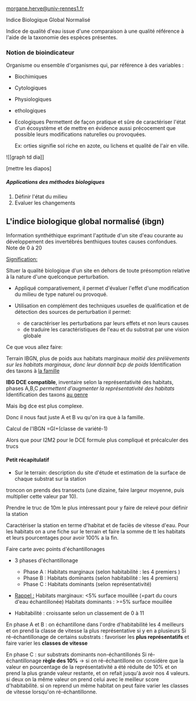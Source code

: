 morgane.herve@univ-rennes1.fr

Indice Biologique Global Normalisé

Indice de qualité d'eau issue d'une comparaison à une qualité référence à l'aide de la taxonomie des espèces présentes.


### Notion de bioindicateur 

Organisme ou ensemble d'organismes qui, par référence à des variables :
- Biochimiques
- Cytologiques
- Physiologiques
- ethologiques
- Ecologiques
Permettent de façon pratique et sûre de caractériser l'état d'un écosystème et de mettre en évidence aussi précocement que possible leurs modifications naturelles ou provoquées.

	Ex: orties signifie sol riche en azote, ou lichens et qualité de l'air en ville.

![[graph td dia]]


[mettre les diapos]


##### Applications des méthodes biologiques

1. Définir l'état du milieu
2. Evaluer les changements



## L'indice biologique global normalisé (ibgn)

Information synthéthique exprimant l'aptitude d'un site d'eau courante au développement des invertébrés benthiques toutes causes confondues.
Note de 0 à 20


<u>Signification:</u>

SItuer la qualité biologique d'un site en dehors de toute présomption relative à la nature d'une quelconque perturbation.

- Appliqué comparativement, il permet d'évaluer l'effet d'une modification du milieu de type naturel ou provoqué.

- Utilisation en complément des techniques usuelles de qualification et de détection des sources de perturbation il permet:
	- de caractériser les perturbations par leurs effets et non leurs causes
	- de traduire les caractéristiques de l'eau et du substrat par une vision globale


Ce que vous allez faire:

Terrain IBGN, plus de poids aux habitats marginaux
*moitié des prélèvements sur les habitats marginaux, donc leur donnait bcp de poids*
Identification des taxons à <u>la famille</u>


**IBG DCE compatible**, inventaire selon la représentativité des habitats, phases A,B,C
*permettent d'augmenter la représentativité des habitats*
Identification des taxons <u>au genre</u>

Mais ibg dce est plus complexe.

Donc il nous faut juste A et B vu qu'on ira que à la famille.

Calcul de l'IBGN =GI+(classe de variété-1)

Alors que pour I2M2 pour le DCE formule plus compliqué et précalculer des trucs


#### Petit récapitulatif


- Sur le terrain: description du site d'étude et estimation de la surface de chaque substrat sur la station

troncon on prends des transects (une dizaine, faire largeur moyenne, puis multiplier cette valeur par 10).

Prendre le truc de 10m le plus intéressant pour y faire de relevé pour définir la station


Caractériser la station en terme d'habitat et de faciès de vitesse d'eau.
Pour les habitats on a une fiche sur le terrain et faire la somme de tt les habitats et leurs pourcentages pour avoir 100% a la fin.

Faire carte avec points d'échantillonages

- 3 phases d'échantillonage
	- Phase A : Habitats marginaux (selon habitabilité : les 4 premiers )
	- Phase B : Habitats dominants (selon habitabilité : les 4 premiers)
	- Phase C : Habitats dominants (selon représentativité)

- <u>Rappel :</u> 
Habitats marginaux: <5% surface mouillée (=part du cours d'eau échantillonée)
Habitats dominants : >=5% surface mouillée

- Habitabilité : croissante selon un classement de 0 à 11

En phase A et B : on échantillone dans l'ordre d'habitabilité les 4 meilleurs et on prend la classe de vitesse la plus représentative si y en a plusieurs
Si ré-échantillonage de certains substrats : favoriser les **plus représentatifs** et faire varier les **classes de vitesse**

En phase C : sur substrats dominants non-échantillonés
Si ré-échantillonage **règle des 10%**
-> si on ré-échantillone on considère que la valeur en pourcentage de la représentativité a été réduite de 10% et on prend la plus grande valeur restante, et on refait jusqu'à avoir nos 4 valeurs. si deux on la même valeur on prend celui avec le meilleur score d'habitabilité.
si on reprend un même habitat on peut faire varier les classes de vitesse lorsqu'on ré-échantillonne.

 

